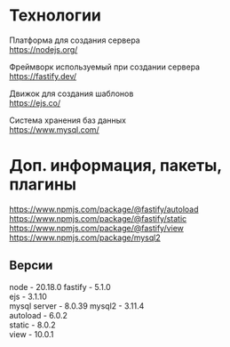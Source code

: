 # Технологии

Платформа для создания сервера  
https://nodejs.org/  

Фреймворк используемый при создании сервера  
https://fastify.dev/  

Движок для создания шаблонов  
https://ejs.co/  

Система хранения баз данных  
https://www.mysql.com/  

# Доп. информация, пакеты, плагины
https://www.npmjs.com/package/@fastify/autoload  
https://www.npmjs.com/package/@fastify/static  
https://www.npmjs.com/package/@fastify/view  
https://www.npmjs.com/package/mysql2  

## Версии
node - 20.18.0
fastify - 5.1.0  
ejs - 3.1.10  
mysql server - 8.0.39
mysql2 - 3.11.4  
autoload - 6.0.2  
static - 8.0.2  
view - 10.0.1  

